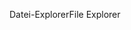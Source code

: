 <span data-ttu-id="4d15f-101">Datei-Explorer</span><span class="sxs-lookup"><span data-stu-id="4d15f-101">File Explorer</span></span>